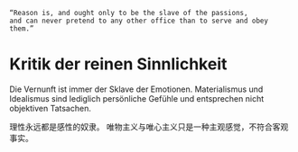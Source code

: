
    “Reason is, and ought only to be the slave of the passions, 
    and can never pretend to any other office than to serve and obey them.”

# Kritik der reinen Sinnlichkeit

Die Vernunft ist immer der Sklave der Emotionen.
Materialismus und Idealismus sind lediglich persönliche Gefühle und entsprechen nicht objektiven Tatsachen.

理性永远都是感性的奴隶。
唯物主义与唯心主义只是一种主观感觉，不符合客观事实。
